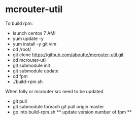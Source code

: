 # mcrouter-util

To build rpm:

* launch centos 7 AMI
* yum update -y
* yum install -y git vim
* cd /root/
* git clone https://github.com/aboutte/mcrouter-util.git
* cd mcrouter-util
* git submodule init
* git submodule update
* cd fpm
* ./build-rpm.sh








When folly or mcrouter src need to be updated

* git pull
* git submodule foreach git pull origin master
* go into build-rpm.sh
** update version number of fpm
**
